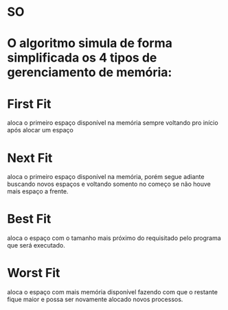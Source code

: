 # SO
# O algoritmo simula de forma simplificada os 4 tipos de gerenciamento de memória:
# First Fit 
  aloca o primeiro espaço disponível na memória sempre voltando pro início após alocar um espaço
# Next Fit
  aloca o primeiro espaço disponível na memória, porém segue adiante buscando novos espaços e voltando somento no começo se não houve mais espaço a frente.
# Best Fit
  aloca o espaço com o tamanho mais próximo do requisitado pelo programa que será executado.
# Worst Fit
  aloca o espaço com mais memória disponível fazendo com que o restante fique maior e possa ser novamente alocado novos processos.
